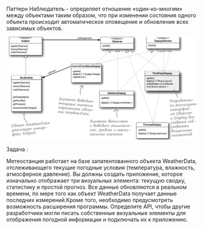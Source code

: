 
Паттерн Наблюдатель - определяет отношение «один-ко-многим» между объектами таким образом, что при изменении состояния 
одного объекта происходит автоматическое оповещение и обновление всех зависимых объектов.

![изображение image2](https://github.com/SergioMyJava/Head-First/blob/master/src/main/java/chapter2/Наблюдатель.jpg)

Задача :

Метеостанция работает на базе запатентованного объекта WeatherData, отслеживающего текущие погодные условия
(температура, влажность, атмосферное давление). Вы должны создать приложение, которое изначально отображает три 
визуальных элемента: текущую сводку, статистику и простой прогноз. Все данные обновляются в реальном времени, по мере
того как объект WeatherData получает данные последних измерений.Кроме того, необходимо предусмотреть возможность 
расширения программы. Определите API, чтобы другие разработчики могли писать собственные визуальные элементы для
отображения погодной информации и подключать их к приложению.